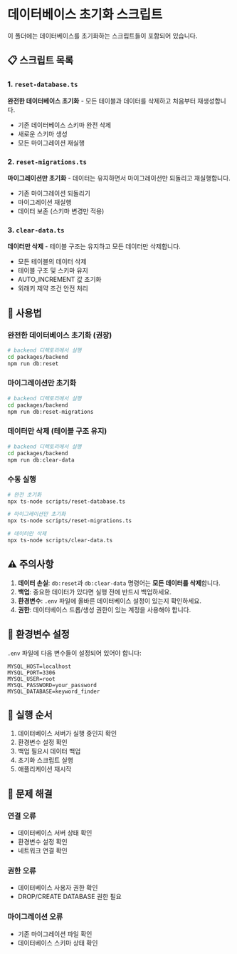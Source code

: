 # 데이터베이스 초기화 스크립트

이 폴더에는 데이터베이스를 초기화하는 스크립트들이 포함되어 있습니다.

## 📋 스크립트 목록

### 1. `reset-database.ts`
**완전한 데이터베이스 초기화** - 모든 테이블과 데이터를 삭제하고 처음부터 재생성합니다.

- 기존 데이터베이스 스키마 완전 삭제
- 새로운 스키마 생성
- 모든 마이그레이션 재실행

### 2. `reset-migrations.ts`
**마이그레이션만 초기화** - 데이터는 유지하면서 마이그레이션만 되돌리고 재실행합니다.

- 기존 마이그레이션 되돌리기
- 마이그레이션 재실행
- 데이터 보존 (스키마 변경만 적용)

### 3. `clear-data.ts`
**데이터만 삭제** - 테이블 구조는 유지하고 모든 데이터만 삭제합니다.

- 모든 테이블의 데이터 삭제
- 테이블 구조 및 스키마 유지
- AUTO_INCREMENT 값 초기화
- 외래키 제약 조건 안전 처리

## 🚀 사용법

### 완전한 데이터베이스 초기화 (권장)
```bash
# backend 디렉토리에서 실행
cd packages/backend
npm run db:reset
```

### 마이그레이션만 초기화
```bash
# backend 디렉토리에서 실행
cd packages/backend
npm run db:reset-migrations
```

### 데이터만 삭제 (테이블 구조 유지)
```bash
# backend 디렉토리에서 실행
cd packages/backend
npm run db:clear-data
```

### 수동 실행
```bash
# 완전 초기화
npx ts-node scripts/reset-database.ts

# 마이그레이션만 초기화
npx ts-node scripts/reset-migrations.ts

# 데이터만 삭제
npx ts-node scripts/clear-data.ts
```

## ⚠️ 주의사항

1. **데이터 손실**: `db:reset`과 `db:clear-data` 명령어는 **모든 데이터를 삭제**합니다.
2. **백업**: 중요한 데이터가 있다면 실행 전에 반드시 백업하세요.
3. **환경변수**: `.env` 파일에 올바른 데이터베이스 설정이 있는지 확인하세요.
4. **권한**: 데이터베이스 드롭/생성 권한이 있는 계정을 사용해야 합니다.

## 🔧 환경변수 설정

`.env` 파일에 다음 변수들이 설정되어 있어야 합니다:

```env
MYSQL_HOST=localhost
MYSQL_PORT=3306
MYSQL_USER=root
MYSQL_PASSWORD=your_password
MYSQL_DATABASE=keyword_finder
```

## 📝 실행 순서

1. 데이터베이스 서버가 실행 중인지 확인
2. 환경변수 설정 확인
3. 백업 필요시 데이터 백업
4. 초기화 스크립트 실행
5. 애플리케이션 재시작

## 🐛 문제 해결

### 연결 오류
- 데이터베이스 서버 상태 확인
- 환경변수 설정 확인
- 네트워크 연결 확인

### 권한 오류
- 데이터베이스 사용자 권한 확인
- DROP/CREATE DATABASE 권한 필요

### 마이그레이션 오류
- 기존 마이그레이션 파일 확인
- 데이터베이스 스키마 상태 확인
